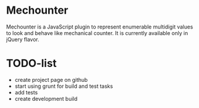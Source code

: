# Mechounter
Mechounter is a JavaScript plugin to represent enumerable multidigit values to look and behave like mechanical counter. It is currently available only in jQuery flavor.

# TODO-list

- create project page on github
- start using grunt for build and test tasks
- add tests
- create development build